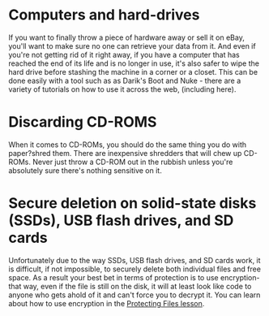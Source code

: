 [Title]: # (Suppression sécurisée lors de la mise au rebut de matériel)
[Order]: # (4)

# Computers and hard-drives

If you want to finally throw a piece of hardware away or sell it on eBay, you'll want to make sure no one can retrieve your data from it. And even if you're not getting rid of it right away, if you have a computer that has reached the end of its life and is no longer in use, it's also safer to wipe the hard drive before stashing the machine in a corner or a closet. This can be done easily with a tool such as as Darik's Boot and Nuke - there are a variety of tutorials on how to use it across the web, (including here).

# Discarding CD-ROMS

When it comes to CD-ROMs, you should do the same thing you do with paper?shred them. There are inexpensive shredders that will chew up CD-ROMs. Never just throw a CD-ROM out in the rubbish unless you're absolutely sure there's nothing sensitive on it.

# Secure deletion on solid-state disks (SSDs), USB flash drives, and SD cards

Unfortunately due to the way SSDs, USB flash drives, and SD cards work, it is difficult, if not impossible, to securely delete both individual files and free space. As a result your best bet in terms of protection is to use encryption-that way, even if the file is still on the disk, it will at least look like code to anyone who gets ahold of it and can't force you to decrypt it. You can learn about how to use encryption in the [Protecting Files lesson](umbrella://lesson/protecting-files).